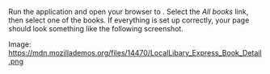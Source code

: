 Run the application and open your browser to . Select the _All books_ link, then select one of the books. If everything is set up correctly, your page should look something like the following screenshot.

Image: https://mdn.mozillademos.org/files/14470/LocalLibary_Express_Book_Detail.png
